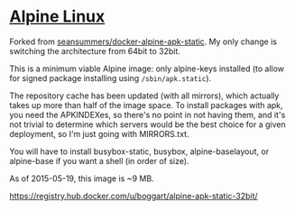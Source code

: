 [Alpine Linux](http://www.alpinelinux.org/)
============
Forked from [seansummers/docker-alpine-apk-static](https://github.com/seansummers/docker-alpine-apk-static).
My only change is switching the architecture from 64bit to 32bit.

This is a minimum viable Alpine image: only alpine-keys
installed (to allow for signed package installing using
`/sbin/apk.static`).

The repository cache has been updated (with all mirrors),
which actually takes up more than half of the image space.
To install packages with apk, you need the APKINDEXes,
so there's no point in not having them, and it's not trivial
to determine which servers would be the best choice for
a given deployment, so I'm just going with MIRRORS.txt.

You will have to install busybox-static, busybox, 
alpine-baselayout, or alpine-base if you want a shell
(in order of size).

As of 2015-05-19, this image is ~9 MB.

https://registry.hub.docker.com/u/boggart/alpine-apk-static-32bit/


